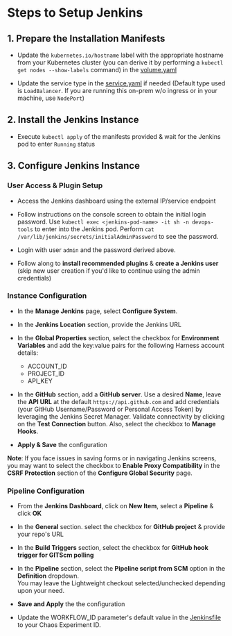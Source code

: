 # Steps to Setup Jenkins 

## 1. Prepare the Installation Manifests 

- Update the `kubernetes.io/hostname` label with the appropriate hostname from your Kubernetes cluster (you can derive it by performing a `kubectl get nodes --show-labels` command)
  in the [volume.yaml](https://github.com/ksatchit/hce-jenkins-integration-demo/blob/f9337fd9f9682e9eff5b287017eb59e3697ac9c4/k8s/jenkins/volume.yaml#L33)

- Update the service type in the [service.yaml](https://github.com/ksatchit/hce-jenkins-integration-demo/blob/f9337fd9f9682e9eff5b287017eb59e3697ac9c4/k8s/jenkins/service.yaml#L13) if needed (Default type used is `LoadBalancer`. If you are running this on-prem w/o ingress or in your machine, use `NodePort`)

## 2. Install the Jenkins Instance

- Execute `kubectl apply` of the manifests provided & wait for the Jenkins pod to enter `Running` status 

## 3. Configure Jenkins Instance

### User Access & Plugin Setup 

- Access the Jenkins dashboard using the external IP/service endpoint 

- Follow instructions on the console screen to obtain the initial login password. Use `kubectl exec <jenkins-pod-name> -it sh -n devops-tools` to enter into
  the Jenkins pod. Perform `cat /var/lib/jenkins/secrets/initialAdminPassword` to see the password. 
  
- Login with user `admin` and the password derived above. 

- Follow along to **install recommended plugins** & **create a Jenkins user** (skip new user creation if you'd like to continue using the admin credentials)

### Instance Configuration  

- In the **Manage Jenkins** page, select **Configure System**. 

- In the **Jenkins Location** section, provide the Jenkins URL

- In the **Global Properties** section, select the checkbox for **Environment Variables** and add the key:value pairs for the following Harness account details:

  - ACCOUNT_ID
  - PROJECT_ID
  - API_KEY

- In the **GitHub** section, add a **GitHub server**. Use a desired **Name**, leave the **API URL** at the default `https://api.github.com` and add 
  credentials (your GitHub Username/Password or Personal Access Token) by leveraging the Jenkins Secret Manager. Validate connectivity by clicking on the 
  **Test Connection** button. Also, select the checkbox to **Manage Hooks**. 
  
- **Apply & Save** the configuration  
  
**Note**: If you face issues in saving forms or in navigating Jenkins screens, you may want to select the checkbox to **Enable Proxy Compatibility**  in 
the **CSRF Protection** section of the **Configure Global Security** page. 

### Pipeline Configuration 

- From the **Jenkins Dashboard**, click on **New Item**, select a **Pipeline** & click **OK**

- In the **General** section. select the checkbox for **GitHub project** & provide your repo's URL

- In the **Build Triggers** section, select the checkbox for **GitHub hook trigger for GITScm polling**

- In the **Pipeline** section, select the **Pipeline script from SCM** option in the **Definition** dropdown.  
  You may leave the Lightweight checkout selected/unchecked depending upon your need. 
  
- **Save and Apply** the the configuration 

- Update the WORKFLOW_ID parameter's default value in the [Jenkinsfile](https://github.com/ksatchit/hce-jenkins-integration-demo/blob/f9337fd9f9682e9eff5b287017eb59e3697ac9c4/Jenkinsfile#L10)
  to your Chaos Experiment ID. 
  
  
